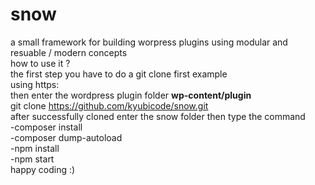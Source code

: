 # snow
a small framework for building worpress plugins using modular and resuable / modern concepts <br/> 
how to use it ? <br/>
the first step you have to do a git clone first example <br/> 
using https: <br/>
then enter the wordpress plugin folder  **wp-content/plugin** <br/>
git clone https://github.com/kyubicode/snow.git <br/>
after successfully cloned  enter the snow folder  then type the command <br/>
-composer install <br/>
-composer dump-autoload <br/>
-npm install <br/>
-npm start <br/>
happy coding :)

